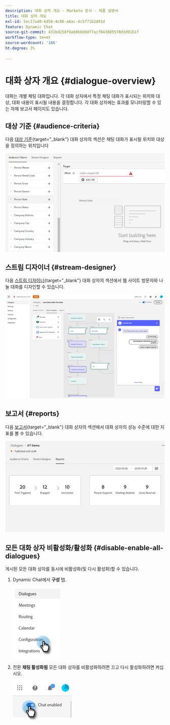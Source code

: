 ```yaml
---
description: 대화 상자 개요 - Marketo 문서 - 제품 설명서
title: 대화 상자 개요
exl-id: 5ec17ad0-6d56-4c06-a6ac-4c5771b2d91d
feature: Dynamic Chat
source-git-commit: 431bd258f9a68bbb9df7acf043085578d3d91b1f
workflow-type: tm+mt
source-wordcount: '166'
ht-degree: 3%

---
```


# 대화 상자 개요 {#dialogue-overview}

대화는 개별 채팅 대화입니다. 각 대화 상자에서 특정 채팅 대화가 표시되는 위치와 대상, 대화 내용이 표시될 내용을 결정합니다. 각 대화 상자에는 효과를 모니터링할 수 있는 자체 보고서 페이지도 있습니다.

## 대상 기준 {#audience-criteria}

다음 [대상 기준](/help/marketo/product-docs/demand-generation/dynamic-chat/dialogues/audience-criteria.md){target="_blank"} 대화 상자의 섹션은 채팅 대화가 표시될 위치와 대상을 정의하는 위치입니다

![](assets/dialogue-overview-1.png)

## 스트림 디자이너 {#stream-designer}

다음 [스트림 디자이너](/help/marketo/product-docs/demand-generation/dynamic-chat/dialogues/stream-designer.md){target="_blank"} 대화 상자의 섹션에서 웹 사이트 방문자와 나눌 대화를 디자인할 수 있습니다.

![](assets/dialogue-overview-2.png)

## 보고서 {#reports}

다음 [보고서](/help/marketo/product-docs/demand-generation/dynamic-chat/dialogues/reports.md){target="_blank"} 대화 상자의 섹션에서 대화 상자의 성능 수준에 대한 지표를 볼 수 있습니다.

![](assets/dialogue-overview-3.png)

## 모든 대화 상자 비활성화/활성화 {#disable-enable-all-dialogues}

게시된 모든 대화 상자를 동시에 비활성화(및 다시 활성화)할 수 있습니다.

1. Dynamic Chat에서 **구성** 탭.

   ![](assets/dialogue-overview-4.png)

1. 전환 **채팅 활성화됨** 모든 대화 상자를 비활성화하려면 끄고 다시 활성화하려면 켜십시오.

   ![](assets/dialogue-overview-5.png)
